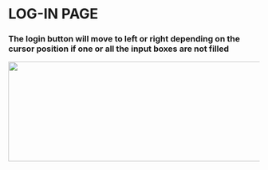 # LOG-IN PAGE

### The login button will move to left or right depending on the cursor position if one or all the input boxes are not filled
<img width="550" height="200" src="https://github.com/macclintx/login-page/assets/114223962/3581feb6-5988-4773-86a3-ccf8c5998cd5">
